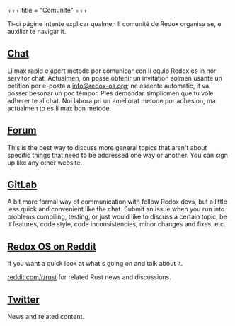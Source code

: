 +++
title = "Comunité"
+++

Ti-ci págine intente explicar qualmen li comunité de Redox organisa se, e auxiliar te navigar it.


<a id="chat"></a>
## [Chat](https://chat.redox-os.org)

Li max rapid e apert metode por comunicar con li equip Redox es in nor servitor chat. Actualmen, on posse obtenir un invitation solmen usante un petition per e-posta a info@redox-os.org; ne essente automatic, it va posser besonar un poc témpor. Ples demandar simplicmen que tu vole adherer te al chat. Noi labora pri un ameliorat metode por adhesion, ma actualmen to es li max bon metode.

<a id="forum"></a>
## [Forum](https://discourse.redox-os.org/)

This is the best way to discuss more general topics that aren't about specific things that need to be addressed one way or another. You can sign up like any other website.

<a id="gitlab"></a>
## [GitLab](https://gitlab.redox-os.org/redox-os/redox)


A bit more formal way of communication with fellow Redox devs, but a little less quick and convenient like the chat. Submit an issue when you run into problems compiling, testing, or just would like to discuss a certain topic, be it features, code style, code inconsistencies, minor changes and fixes, etc.


<a id="reddit"></a>
## [Redox OS on Reddit](https://www.reddit.com/r/Redox/)

If you want a quick look at what's going on and talk about it.

[reddit.com/r/rust](https://www.reddit.com/r/rust) for related Rust news and discussions.

<a id="twitter"></a>
## [Twitter](https://twitter.com/redox_os)

News and related content.

